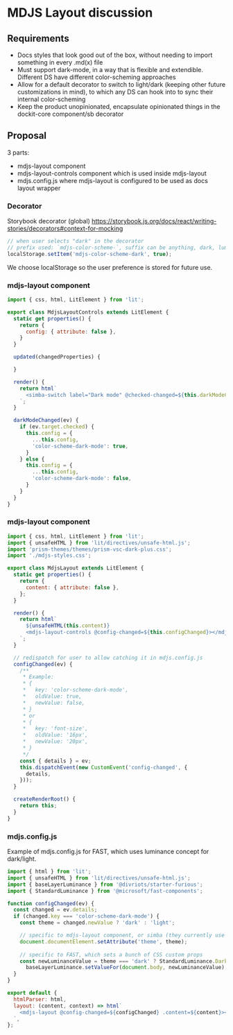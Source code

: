 # MDJS Layout discussion

## Requirements

- Docs styles that look good out of the box, without needing to import something in every .md(x) file
- Must support dark-mode, in a way that is flexible and extendible. Different DS have different color-scheming approaches
- Allow for a default decorator to switch to light/dark (keeping other future customizations in mind), to which any DS can hook into to sync their internal color-scheming
- Keep the product unopinionated, encapsulate opinionated things in the dockit-core component/sb decorator

## Proposal

3 parts:

- mdjs-layout component
- mdjs-layout-controls component which is used inside mdjs-layout
- mdjs.config.js where mdjs-layout is configured to be used as docs layout wrapper

### Decorator

Storybook decorator (global) <https://storybook.js.org/docs/react/writing-stories/decorators#context-for-mocking>

```js
// when user selects "dark" in the decorator
// prefix used: `mdjs-color-scheme-`, suffix can be anything, dark, luminance, color, font-size etc.
localStorage.setItem('mdjs-color-scheme-dark', true);
```

We choose localStorage so the user preference is stored for future use.

### mdjs-layout component

```js
import { css, html, LitElement } from 'lit';

export class MdjsLayoutControls extends LitElement {
  static get properties() {
    return {
      config: { attribute: false },
    }
  }

  updated(changedProperties) {

  }

  render() {
    return html`
      <simba-switch label="Dark mode" @checked-changed=${this.darkModeChanged}>...</simba-switch>
    `;
  }

  darkModeChanged(ev) {
    if (ev.target.checked) {
      this.config = {
        ...this.config,
        'color-scheme-dark-mode': true,
      }
    } else {
      this.config = {
        ...this.config,
        'color-scheme-dark-mode': false,
      }
    }
  }
}
```

### mdjs-layout component

```js
import { css, html, LitElement } from 'lit';
import { unsafeHTML } from 'lit/directives/unsafe-html.js';
import 'prism-themes/themes/prism-vsc-dark-plus.css';
import './mdjs-styles.css';

export class MdjsLayout extends LitElement {
  static get properties() {
    return {
      content: { attribute: false },
    };
  }

  render() {
    return html`
      ${unsafeHTML(this.content)}
      <mdjs-layout-controls @config-changed=${this.configChanged}></mdjs-layout-controls>
    `;
  }

  // redispatch for user to allow catching it in mdjs.config.js
  configChanged(ev) {
    /**
     * Example:
     * { 
     *   key: 'color-scheme-dark-mode',  
     *   oldValue: true,
     *   newValue: false,
     * }
     * or
     * {
     *   key: 'font-size',
     *   oldValue: '16px',
     *   newValue: '20px',  
     * }
     */ 
    const { details } = ev;
    this.dispatchEvent(new CustomEvent('config-changed', { 
      details, 
    }));
  }

  createRenderRoot() {
    return this;
  }
}
```


### mdjs.config.js

Example of mdjs.config.js for FAST, which uses luminance concept for dark/light.

```js
import { html } from 'lit';
import { unsafeHTML } from 'lit/directives/unsafe-html.js';
import { baseLayerLuminance } from '@divriots/starter-furious';
import { StandardLuminance } from '@microsoft/fast-components';

function configChanged(ev) {
  const changed = ev.details;
  if (changed.key === 'color-scheme-dark-mode') {
    const theme = changed.newValue ? 'dark' : 'light';

    // specific to mdjs-layout component, or simba (they currently use the same html attr)
    document.documentElement.setAttribute('theme', theme);
    
    // specific to FAST, which sets a bunch of CSS custom props
    const newLuminanceValue = theme === 'dark' ? StandardLuminance.DarkMode : StandardLuminance.LightMode;
      baseLayerLuminance.setValueFor(document.body, newLuminanceValue);
  }
}

export default {
  htmlParser: html,
  layout: (content, context) => html`
    <mdjs-layout @config-changed=${configChanged} .content=${content}></mdjs-layout>
  `,
};
```
